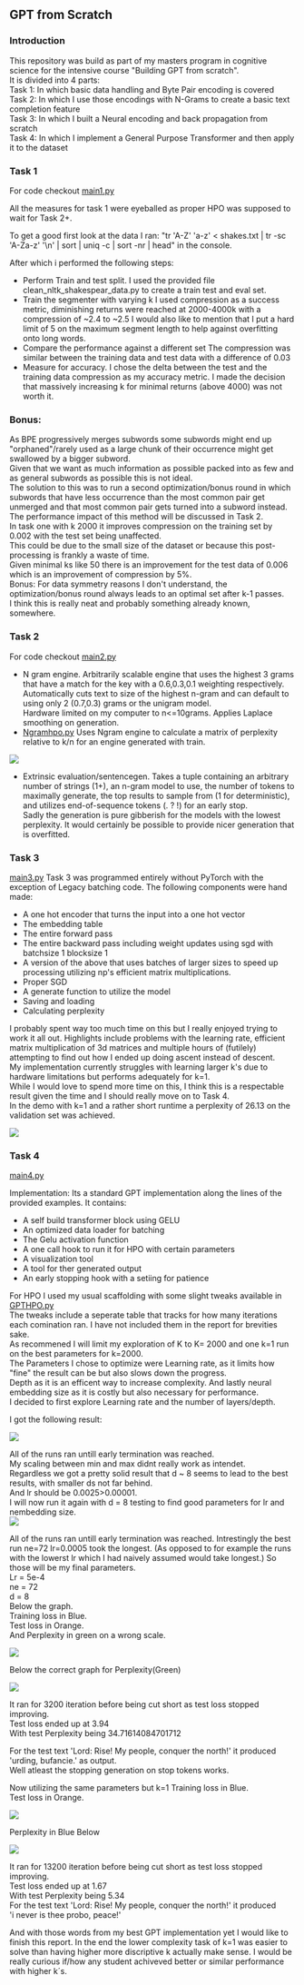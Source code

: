 ## GPT from Scratch
### Introduction 
This repository was build as part of my masters program in cognitive science for the intensive course "Building GPT from scratch".     
It is divided into 4 parts:   
Task 1: In which basic data handling and Byte Pair encoding is covered     
Task 2: In which I use those encodings with N-Grams to create a basic text completion feature    
Task 3: In which I built a Neural encoding and back propagation from scratch   
Task 4: In which I implement a General Purpose Transformer and then apply it to the dataset  


### Task 1

For code checkout [main1.py](main1.py)

All the measures for task 1 were eyeballed as proper HPO was supposed to wait for Task 2+.    
 
To get a good first look at the data I ran:
"tr 'A-Z' 'a-z' < shakes.txt | tr -sc 'A-Za-z' '\n' | sort | uniq -c | sort -nr | head"
in the console.

After which i performed the following steps:
- Perform Train and test split.
I used the provided file clean_nltk_shakespear_data.py to create a train test and eval set.
- Train the segmenter with varying k
I used compression as a success metric, diminishing returns were reached at 2000-4000k with a compression of ~2.4 to ~2.5 
I would also like to mention that I put a hard limit of 5 on the maximum segment length to help against overfitting onto long words.
- Compare the performance against a different set
The compression was similar between the training data and test data with a difference of 0.03
- Measure for accuracy.
I chose the delta between the test and the training data compression as my accuracy metric. 
I made the decision that massively increasing k for minimal returns (above 4000) was not worth it.

### Bonus: 
As BPE progressively merges subwords some subwords might end up "orphaned"/rarely used as a large chunk of their occurrence might get swallowed by a bigger subword.  
Given that we want as much information as possible packed into as few and as general subwords as possible this is not ideal.  
The solution to this was to run a second optimization/bonus round in which subwords that have less occurrence than the most common pair
get unmerged and that most common pair gets turned into a subword instead.  
The performance impact of this method will be discussed in Task 2.  
In task one with k 2000 it improves compression on the training set by 0.002 with the test set being unaffected.  
This could be due to the small size of the dataset or because this post-processing is frankly a waste of time.  
Given minimal ks like 50 there is an improvement for the test data of 0.006 which is an improvement of compression by 5%.  
Bonus: For data symmetry reasons I don't understand, the optimization/bonus round always leads to an optimal set after k-1 passes.  
I think this is really neat and probably something already known, somewhere.

### Task 2
For code checkout [main2.py](main2.py)
- N gram engine.
Arbitrarily scalable engine that uses the highest 3 grams that have a match for the key with a 0.6,0.3,0.1 weighting respectively. 
Automatically cuts text to size of the highest n-gram and can default to using only 2 (0.7,0.3) grams or the unigram model.   
Hardware limited on my computer to n<=10grams.
Applies Laplace smoothing on generation.
- [Ngramhpo.py](Ngramhpo.py)
Uses Ngram engine to calculate a matrix of perplexity relative to k/n for an engine generated with train.

![](/images/ngramtable.png)

- Extrinsic evaluation/sentencegen. 
Takes a tuple containing an arbitrary number of strings (1+), an n-gram model to use, the number of tokens to maximally generate, the top results to sample from (1 for deterministic), and utilizes end-of-sequence tokens (. ? !) for an early stop.    
Sadly the generation is pure gibberish for the models with the lowest perplexity.
It would certainly be possible to provide nicer generation that is overfitted.


### Task 3

[main3.py](main3.py)
Task 3 was programmed entirely without PyTorch with the exception of Legacy batching code.
The following components were hand made:
- A one hot encoder that turns the input into a one hot vector
- The embedding table
- The entire forward pass
- The entire backward pass including weight updates using sgd with batchsize 1 blocksize 1
- A version of the above that uses batches of larger sizes to speed up processing utilizing np's efficient matrix multiplications.
- Proper SGD 
- A generate function to utilize the model
- Saving and loading
- Calculating perplexity

I probably spent way too much time on this but I really enjoyed trying to work it all out. 
Highlights include problems with the learning rate, efficient matrix multiplication of 3d matrices and multiple hours
of (futilely) attempting to find out how I ended up doing ascent instead of descent.   
My implementation currently struggles with learning larger k's due to hardware limitations but performs adequately for k=1.    
While I would love to spend more time on this, I think
this is a respectable result given the time and I should really move on to Task 4.       
In the demo with k=1 and a rather short runtime a perplexity of 26.13 
on the validation set was achieved.

![](/images/TLNeuralgramK1.png)

### Task 4
[main4.py](main4.py)

Implementation:
Its a standard GPT implementation along the lines of the provided examples.
It contains:
- A self build transformer block using GELU
- An optimized data loader for batching
- The Gelu activation function
- A one call hook to run it for HPO with certain parameters
- A visualization tool
- A tool for ther generated output
- An early stopping hook with a setiing for patience

For HPO I used my usual scaffolding with some slight tweaks available in [GPTHPO.py](GPTHPO.py)   
The tweaks include a seperate table that tracks for how many iterations each comination ran. I have not included them in the report for brevities sake.  
As recommened I will limit my exploration of K to K= 2000 and one k=1 run on the best parameters for 
k=2000.   
The Parameters I chose to optimize were 
Learning rate, as it limits how "fine" the result can be but also slows down the progress.    
Depth as it is an efficent way to increase complexity.
And lastly neural embedding size as it is costly but also necessary for performance.    
I decided to first explore Learning rate and the number of layers/depth.    

I got the following result:

![](/images/lr_d.png)

All of the runs ran untill early termination was reached.   
My scaling between min and max didnt really work as intendet.   
Regardless we got a pretty solid result that d ~ 8 seems to lead to the best results, with smaller ds not far behind.   
And lr should be 0.0025>0.00001.    
I will now run it again with d = 8 testing to find good parameters for lr and nembedding size.  
![](/images/lr_ne.png)

All of the runs ran untill early termination was reached. 
Intrestingly the best run ne=72 lr=0.0005 took the longest. 
(As opposed to for example the runs with the lowerst lr which I had naively assumed would take longest.)
So those will be my final parameters.  
Lr = 5e-4  
ne = 72  
d = 8  
Below the graph.  
Training loss in Blue.   
Test loss in Orange.  
And Perplexity in green on a wrong scale.

![](/images/Finalk2000.png)

Below the correct graph for Perplexity(Green)

![](/images/Finalk2000Perp.png)

It ran for 3200 iteration before being cut short as test loss stopped improving.  
Test loss ended up at 3.94  
With test Perplexity being 34.71614084701712  

For the test text 'Lord: Rise! My people, conquer the north!' it produced 
'urding, bufancie.' as output.  
Well atleast the stopping generation on stop tokens works.

Now utilizing the same parameters but k=1
Training loss in Blue.   
Test loss in Orange.  

![](/images/tlk1final.png)

Perplexity in Blue Below

![](/images/Perpk1Final.png)

It ran for 13200 iteration before being cut short as test loss stopped improving.     
Test loss ended up at 1.67   
With test Perplexity being 5.34    
For the test text 'Lord: Rise! My people, conquer the north!' it produced      
'i never is thee probo, peace!'     

And with those words from my best GPT implementation yet I would like to finish this report.
In the end the lower complexity task of k=1 was easier to solve than having higher more discriptive k actually make sense.
I would be really curious if/how any student achiveved better or similar performance with higher k´s.
